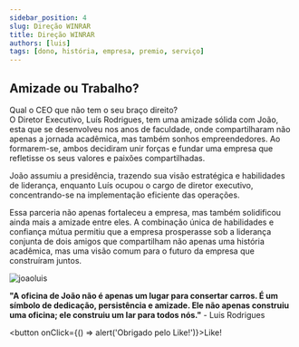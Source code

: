 ```yaml
---
sidebar_position: 4
slug: Direção WINRAR
title: Direção WINRAR
authors: [luis]
tags: [dono, história, empresa, premio, serviço]
---
```


## Amizade ou Trabalho?
 Qual o CEO que não tem o seu braço direito? <br />
 O Diretor Executivo, Luís Rodrigues, tem uma amizade sólida com João, esta que se desenvolveu nos anos de faculdade, onde compartilharam não apenas a jornada acadêmica, mas também sonhos empreendedores. Ao formarem-se, ambos decidiram unir forças e fundar uma empresa que refletisse os seus valores e paixões compartilhadas. 

 João assumiu a presidência, trazendo sua visão estratégica e habilidades de liderança, enquanto Luís ocupou o cargo de diretor executivo, concentrando-se na implementação eficiente das operações. <br />

 Essa parceria não apenas fortaleceu a empresa, mas também solidificou ainda mais a amizade entre eles. A combinação única de habilidades e confiança mútua permitiu que a empresa prosperasse sob a liderança conjunta de dois amigos que compartilham não apenas uma história acadêmica, mas uma visão comum para o futuro da empresa que construíram juntos. 

![joaoluis](https://cdn.discordapp.com/attachments/1049372613945851975/1189642155443109958/CEOeExe.png?ex=659ee798&is=658c7298&hm=d330909ecc65899d7cb77c73d0c8e680fe8e8db19291bb80af9154ffd9ea20b0&)

**"A oficina de João não é apenas um lugar para consertar carros. É um símbolo de dedicação, persistência e amizade. Ele não apenas construiu uma oficina; ele construiu um lar para todos nós."** - Luis Rodrigues

<button onClick={() => alert('Obrigado pelo Like!')}>Like!</button>